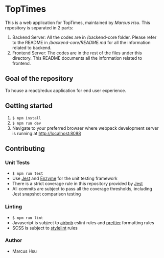 # TopTimes

This is a web application for TopTimes, maintained by _Marcus Hsu_. This repository is separated in 2 parts:

1. Backend Server: All the codes are in /backend-core folder. Please refer to the README in _/backend-core/README.md_ for all the information related to backend.
2. Frontend Server: The codes are in the rest of the files under this directory. This README documents all the information related to frontend.

## Goal of the repository
To house a react/redux application for end user experience.

## Getting started
1. `$ npm install`
2. `$ npm run dev`
3. Navigate to your preferred browser where webpack development server is running at [http://localhost:8088](http://localhost:8088)

## Contributing
### Unit Tests
  * `$ npm run test`
  * Use [Jest](https://facebook.github.io/jest/) and [Enzyme](https://github.com/airbnb/enzyme/blob/master/docs/guides/jest.md) for the unit testing framework
  * There is a strict coverage rule in this repository provided by [Jest](https://facebook.github.io/jest/)
  * All commits are subject to pass all the coverage thresholds, including Jest snapshot comparison testing

### Linting
  * `$ npm run lint`
  * Javascript is subject to [airbnb](https://www.npmjs.com/package/eslint-config-airbnb) eslint rules and [prettier](https://prettier.io/) formatting rules
  * SCSS is subject to [stylelint](https://github.com/stylelint/stylelint) rules

### Author
  * Marcus Hsu
